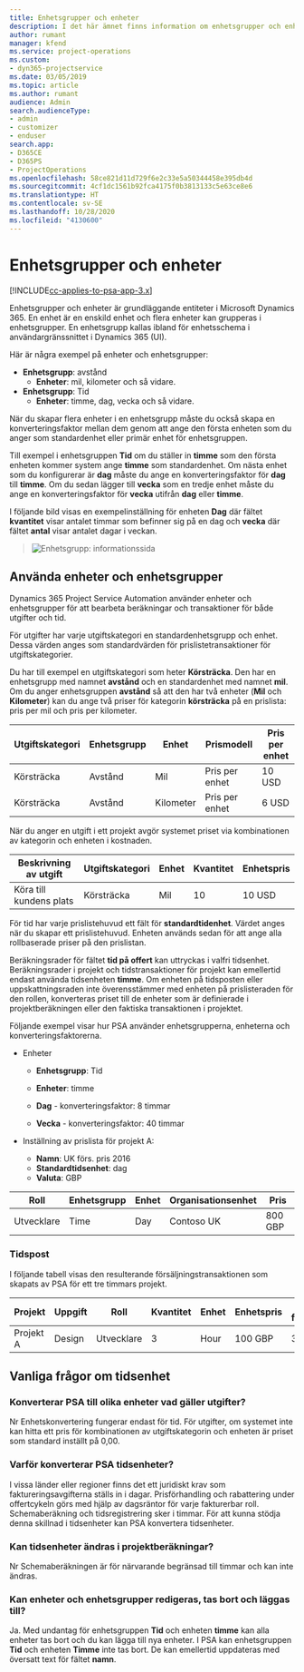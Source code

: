 ```yaml
---
title: Enhetsgrupper och enheter
description: I det här ämnet finns information om enhetsgrupper och enheter.
author: rumant
manager: kfend
ms.service: project-operations
ms.custom:
- dyn365-projectservice
ms.date: 03/05/2019
ms.topic: article
ms.author: rumant
audience: Admin
search.audienceType:
- admin
- customizer
- enduser
search.app:
- D365CE
- D365PS
- ProjectOperations
ms.openlocfilehash: 58ce821d11d729f6e2c33e5a50344458e395db4d
ms.sourcegitcommit: 4cf1dc1561b92fca4175f0b3813133c5e63ce8e6
ms.translationtype: HT
ms.contentlocale: sv-SE
ms.lasthandoff: 10/28/2020
ms.locfileid: "4130600"
---
```

# <a name="unit-groups-and-units"></a>Enhetsgrupper och enheter

[!INCLUDE[cc-applies-to-psa-app-3.x](../includes/cc-applies-to-psa-app-3x.md)]

Enhetsgrupper och enheter är grundläggande entiteter i Microsoft Dynamics 365. En enhet är en enskild enhet och flera enheter kan grupperas i enhetsgrupper. En enhetsgrupp kallas ibland för enhetsschema i användargränssnittet i Dynamics 365 (UI). 

Här är några exempel på enheter och enhetsgrupper:
 
- **Enhetsgrupp**: avstånd 
    - **Enheter**: mil, kilometer och så vidare.
- **Enhetsgrupp**: Tid
    - **Enheter**: timme, dag, vecka och så vidare. 

När du skapar flera enheter i en enhetsgrupp måste du också skapa en konverteringsfaktor mellan dem genom att ange den första enheten som du anger som standardenhet eller primär enhet för enhetsgruppen. 

Till exempel i enhetsgruppen **Tid** om du ställer in **timme** som den första enheten kommer system ange **timme** som standardenhet. Om nästa enhet som du konfigurerar är **dag** måste du ange en konverteringsfaktor för **dag** till **timme**. Om du sedan lägger till **vecka** som en tredje enhet måste du ange en konverteringsfaktor för **vecka** utifrån **dag** eller **timme**. 

I följande bild visas en exempelinställning för enheten **Dag** där fältet **kvantitet** visar antalet timmar som befinner sig på en dag och **vecka** där fältet **antal** visar antalet dagar i veckan.

> ![Enhetsgrupp: informationssida](media/advanced-2.png)

## <a name="using-units-and-unit-groups"></a>Använda enheter och enhetsgrupper

Dynamics 365 Project Service Automation använder enheter och enhetsgrupper för att bearbeta beräkningar och transaktioner för både utgifter och tid. 

För utgifter har varje utgiftskategori en standardenhetsgrupp och enhet. Dessa värden anges som standardvärden för prislistetransaktioner för utgiftskategorier. 

Du har till exempel en utgiftskategori som heter **Körsträcka**. Den har en enhetsgrupp med namnet **avstånd** och en standardenhet med namnet **mil**. Om du anger enhetsgruppen **avstånd** så att den har två enheter (**Mil** och **Kilometer**) kan du ange två priser för kategorin **körsträcka** på en prislista: pris per mil och pris per kilometer.

| Utgiftskategori  | Enhetsgrupp  | Enhet      | Prismodell  | Pris per enhet  |
|-------------------|---------------|-----------|-------------------|-------------------|
| Körsträcka           | Avstånd      | Mil      | Pris per enhet    | 10 USD            |
| Körsträcka           | Avstånd      | Kilometer | Pris per enhet    |  6 USD            |

När du anger en utgift i ett projekt avgör systemet priset via kombinationen av kategorin och enheten i kostnaden. 

| Beskrivning av utgift        | Utgiftskategori  | Enhet  | Kvantitet  | Enhetspris   |
|----------------------------|---------------------|-------|-----------|----------------|
| Köra till kundens plats | Körsträcka             | Mil  | 10        | 10 USD         |

För tid har varje prislistehuvud ett fält för **standardtidenhet**. Värdet anges när du skapar ett prislistehuvud. Enheten används sedan för att ange alla rollbaserade priser på den prislistan.

Beräkningsrader för fältet **tid på offert** kan uttryckas i valfri tidsenhet. Beräkningsrader i projekt och tidstransaktioner för projekt kan emellertid endast använda tidsenheten **timme**. Om enheten på tidsposten eller uppskattningsraden inte överensstämmer med enheten på prislisteraden för den rollen, konverteras priset till de enheter som är definierade i projektberäkningen eller den faktiska transaktionen i projektet.

Följande exempel visar hur PSA använder enhetsgrupperna, enheterna och konverteringsfaktorerna.
- Enheter

   - **Enhetsgrupp**: Tid 
   - **Enheter**: timme 
    
    - **Dag** - konverteringsfaktor: 8 timmar       
    - **Vecka** - konverteringsfaktor: 40 timmar  
        
- Inställning av prislista för projekt A:

    - **Namn**: UK förs. pris 2016 
    - **Standardtidsenhet**: dag 
    - **Valuta**: GBP

| Roll      | Enhetsgrupp | Enhet | Organisationsenhet | Pris   |
|-----------|------------|------|---------------------|---------|
| Utvecklare | Time       | Day  | Contoso UK          | 800 GBP |

### <a name="time-entry"></a>Tidspost

I följande tabell visas den resulterande försäljningstransaktionen som skapats av PSA för ett tre timmars projekt.


| Projekt   | Uppgift    | Roll      | Kvantitet | Enhet  | Enhetspris | Ofakturerat försäljningsbelopp |
|-----------|---------|-----------|----------|-------|------------|-----------------------|
| Projekt A | Design  | Utvecklare | 3        | Hour  | 100 GBP    | 300 GBP               |

## <a name="time-unit-faq"></a>Vanliga frågor om tidsenhet

### <a name="does-psa-convert-to-different-units-in-the-case-of-expenses"></a>Konverterar PSA till olika enheter vad gäller utgifter?
Nr Enhetskonvertering fungerar endast för tid. För utgifter, om systemet inte kan hitta ett pris för kombinationen av utgiftskategorin och enheten är priset som standard inställt på 0,00.

### <a name="why-does-psa-convert-time-units"></a>Varför konverterar PSA tidsenheter?
I vissa länder eller regioner finns det ett juridiskt krav som faktureringsavgifterna ställs in i dagar. Prisförhandling och rabattering under offertcykeln görs med hjälp av dagsräntor för varje fakturerbar roll. Schemaberäkning och tidsregistrering sker i timmar. För att kunna stödja denna skillnad i tidsenheter kan PSA konvertera tidsenheter.

### <a name="can-time-units-be-changed-on-project-estimates"></a>Kan tidsenheter ändras i projektberäkningar?
Nr Schemaberäkningen är för närvarande begränsad till timmar och kan inte ändras.

### <a name="can-units-and-unit-groups-be-edited-deleted-and-added"></a>Kan enheter och enhetsgrupper redigeras, tas bort och läggas till?
Ja. Med undantag för enhetsgruppen **Tid** och enheten **timme** kan alla enheter tas bort och du kan lägga till nya enheter. I PSA kan enhetsgruppen **Tid** och enheten **Timme** inte tas bort. De kan emellertid uppdateras med översatt text för fältet **namn**.
